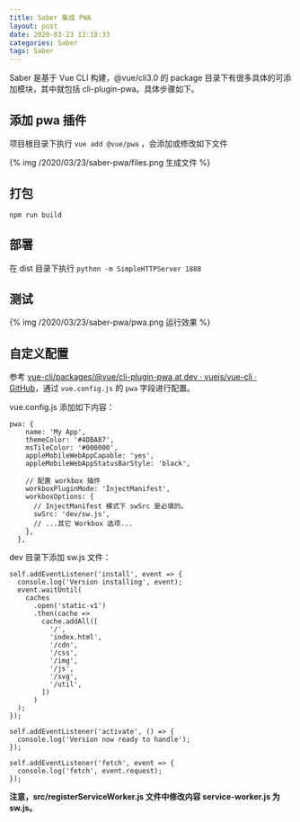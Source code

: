 ```yaml
---
title: Saber 集成 PWA
layout: post
date: 2020-03-23 12:18:33
categories: Saber
tags: Saber
---
```


Saber 是基于 Vue CLI 构建，@vue/cli3.0 的 package 目录下有很多具体的可添加模块，其中就包括 cli-plugin-pwa。具体步骤如下。

## 添加 pwa 插件

项目根目录下执行 `vue add @vue/pwa` ，会添加或修改如下文件

{% img /2020/03/23/saber-pwa/files.png 生成文件 %}

## 打包

`npm run build`

## 部署

在 dist 目录下执行  `python -m SimpleHTTPServer 1888`

## 测试

{% img /2020/03/23/saber-pwa/pwa.png 运行效果 %}

## 自定义配置

参考 [vue-cli/packages/@vue/cli-plugin-pwa at dev · vuejs/vue-cli · GitHub](https://github.com/vuejs/vue-cli/tree/dev/packages/%40vue/cli-plugin-pwa)，通过  `vue.config.js`  的 `pwa`  字段进行配置。

vue.config.js 添加如下内容：

```
pwa: {
    name: 'My App',
    themeColor: '#4DBA87',
    msTileColor: '#000000',
    appleMobileWebAppCapable: 'yes',
    appleMobileWebAppStatusBarStyle: 'black',

    // 配置 workbox 插件
    workboxPluginMode: 'InjectManifest',
    workboxOptions: {
      // InjectManifest 模式下 swSrc 是必填的。
      swSrc: 'dev/sw.js',
      // ...其它 Workbox 选项...
    },
  },

```

dev 目录下添加 sw.js 文件：

```
self.addEventListener('install', event => {
  console.log('Version installing', event);
  event.waitUntil(
    caches
      .open('static-v1')
      .then(cache =>
        cache.addAll([
          '/',
          'index.html',
          '/cdn',
          '/css',
          '/img',
          '/js',
          '/svg',
          '/util',
        ])
      )
  );
});

self.addEventListener('activate', () => {
  console.log('Version now ready to handle');
});

self.addEventListener('fetch', event => {
  console.log('fetch', event.request);
});
```

**注意，src/registerServiceWorker.js  文件中修改内容 service-worker.js 为 sw.js。**
